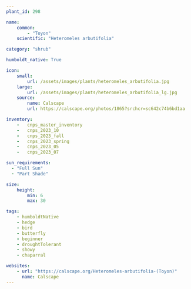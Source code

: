 ```yaml
---
plant_id: 298

name: 
    common: 
        - "Toyon" 
    scientific: "Heteromeles arbutifolia"

category: "shrub"

humboldt_native: True

icon: 
    small: 
        url: /assets/images/plants/heteromeles_arbutifolia.jpg     
    large: 
        url: /assets/images/plants/heteromeles_arbutifolia_lg.jpg 
    source: 
        name: Calscape 
        url: https://calscape.org/photos/1865?srchcr=sc642c74b6bd1aa

inventory: 
    -   cnps_master_inventory
    -   cnps_2023_10
    -   cnps_2023_fall
    -   cnps_2023_spring
    -   cnps_2023_05 
    -   cnps_2023_07 

sun_requirements:
  - "Full Sun"
  - "Part Shade"

size:
    height: 
        min: 6
        max: 30

tags:
    - humboldtNative
    - hedge
    - bird
    - butterfly
    - beginner
    - droughtTolerant
    - showy
    - chaparral

websites:
    - url: "https://calscape.org/Heteromeles-arbutifolia-(Toyon)"
      name: Calscape
---
```



